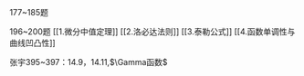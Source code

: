 177~185题

196~200题
[[1.微分中值定理]]
[[2.洛必达法则]]
[[3.泰勒公式]]
[[4.函数单调性与曲线凹凸性]]

张宇395~397：14.9，14.11,$\Gamma函数$